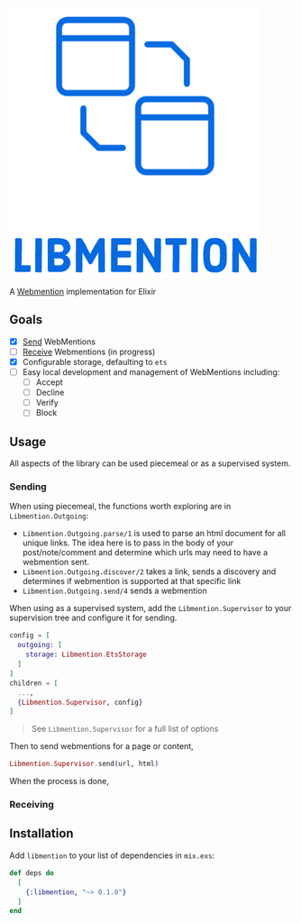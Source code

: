 ![Libmention Logo](./libmention.png "libmention")

<!-- MDOC !-->

A [Webmention](https://www.w3.org/TR/webmention/) implementation for Elixir

## Goals
* [x] [Send](https://www.w3.org/TR/webmention/#sending-webmentions) WebMentions
* [ ] [Receive](https://www.w3.org/TR/webmention/#receiving-webmentions) Webmentions (in progress)
* [x] Configurable storage, defaulting to `ets`
* [ ] Easy local development and management of WebMentions including:
  * [ ] Accept
  * [ ] Decline
  * [ ] Verify
  * [ ] Block

## Usage
All aspects of the library can be used piecemeal or as a supervised system.

### Sending
When using piecemeal, the functions worth exploring are in `Libmention.Outgoing`:
* `Libmention.Outgoing.parse/1` is used to parse an html document for all unique links. The idea here is to pass in the body of your post/note/comment and determine which urls may need to have a webmention sent.
* `Libmention.Outgoing.discover/2` takes a link, sends a discovery and determines if webmention is supported at that specific link
* `Libmention.Outgoing.send/4` sends a webmention

When using as a supervised system, add the `Libmention.Supervisor` to your supervision tree and configure it for sending.
```elixir
config = [
  outgoing: [
    storage: Libmention.EtsStorage
  ]
]
children = [
  ...,
  {Libmention.Supervisor, config}
]
```
> See `Libmention.Supervisor` for a full list of options

Then to send webmentions for a page or content,

```elixir
Libmention.Supervisor.send(url, html)
```

When the process is done, 

### Receiving

<!-- MDOC !-->

## Installation

Add `libmention` to your list of dependencies in `mix.exs`:

```elixir
def deps do
  [
    {:libmention, "~> 0.1.0"}
  ]
end
```
